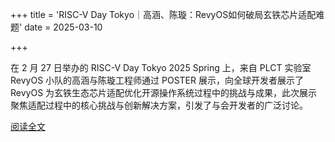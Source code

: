 +++
title = 'RISC-V Day Tokyo｜高涵、陈璇：RevyOS如何破局玄铁芯片适配难题'
date = 2025-03-10

+++

在 2 月 27 日举办的 RISC-V Day Tokyo 2025 Spring 上，来自 PLCT 实验室 RevyOS 小队的高涵与陈璇工程师通过 POSTER 展示，向全球开发者展示了 RevyOS 为玄铁生态芯片适配优化开源操作系统过程中的挑战与成果，此次展示聚焦适配过程中的核心挑战与创新解决方案，引发了与会开发者的广泛讨论。

[阅读全文](https://mp.weixin.qq.com/s/-7ZbtP1zI0WJJ5lEYqK7Rg)

